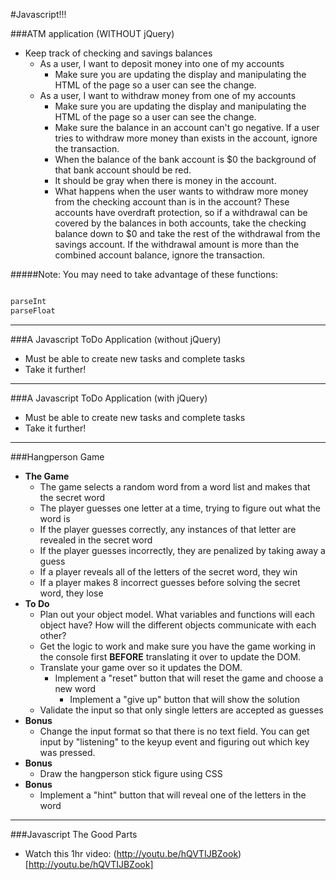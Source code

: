 #Javascript!!!

###ATM application (WITHOUT jQuery)
- Keep track of checking and savings balances
  - As a user, I want to deposit money into one of my accounts
    - Make sure you are updating the display and manipulating the HTML of the page so a user can see the change.
  - As a user, I want to withdraw money from one of my accounts
    - Make sure you are updating the display and manipulating the HTML of the page so a user can see the change.
    - Make sure the balance in an account can't go negative. If a user tries to
withdraw more money than exists in the account, ignore the transaction.
    - When the balance of the bank account is $0 the background of that bank account
should be red.
    - It should be gray when there is money in the account.
    - What happens when the user wants to withdraw more money from the checking
account than is in the account? These accounts have overdraft protection, so if
a withdrawal can be covered by the balances in both accounts, take the checking
balance down to $0 and take the rest of the withdrawal from the savings account. If the withdrawal amount is more than the combined account balance, ignore the transaction.


#####Note: You may need to take advantage of these functions:
```javascript

parseInt
parseFloat
```

---

###A Javascript ToDo Application (without jQuery)
- Must be able to create new tasks and complete tasks
- Take it further!

---

###A Javascript ToDo Application (with jQuery)
- Must be able to create new tasks and complete tasks
- Take it further!

---


###Hangperson Game
- **The Game**
  - The game selects a random word from a word list and makes that the secret word
  - The player guesses one letter at a time, trying to figure out what the word is
  - If the player guesses correctly, any instances of that letter are revealed in the secret word
  - If the player guesses incorrectly, they are penalized by taking away a guess
  - If a player reveals all of the letters of the secret word, they win
  - If a player makes 8 incorrect guesses before solving the secret word, they lose
- **To Do**
  - Plan out your object model. What variables and functions will each object have? How will the different objects communicate with each other?
  - Get the logic to work and make sure you have the game working in the console first **BEFORE** translating it over to update the DOM.
  - Translate your game over so it updates the DOM.
    - Implement a "reset" button that will reset the game and choose a new word
      - Implement a "give up" button that will show the solution
  - Validate the input so that only single letters are accepted as guesses
- **Bonus**
  - Change the input format so that there is no text field. You can get input by "listening" to the keyup event and figuring out which key was pressed.
- **Bonus**
  - Draw the hangperson stick figure using CSS
- **Bonus**
  - Implement a "hint" button that will reveal one of the letters in the word

---

###Javascript The Good Parts
- Watch this 1hr video: (http://youtu.be/hQVTIJBZook)[http://youtu.be/hQVTIJBZook]
